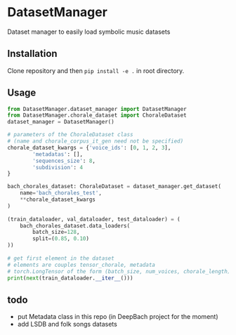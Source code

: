 # DatasetManager
Dataset manager to easily load symbolic music datasets

## Installation
Clone repository and then 
`pip install -e .` in root directory.

## Usage
```python
from DatasetManager.dataset_manager import DatasetManager
from DatasetManager.chorale_dataset import ChoraleDataset
dataset_manager = DatasetManager()

# parameters of the ChoraleDataset class
# (name and chorale_corpus_it_gen need not be specified)
chorale_dataset_kwargs = {'voice_ids': [0, 1, 2, 3],
        'metadatas': [],
        'sequences_size': 8,
        'subdivision': 4
}

bach_chorales_dataset: ChoraleDataset = dataset_manager.get_dataset(
    name='bach_chorales_test',
    **chorale_dataset_kwargs
)
	
(train_dataloader, val_dataloader, test_dataloader) = (
    bach_chorales_dataset.data_loaders(
        batch_size=128,
        split=(0.85, 0.10)
))
	
# get first element in the dataset
# elements are couples tensor_chorale, metadata
# torch.LongTensor of the form (batch_size, num_voices, chorale_length)   
print(next(train_dataloader.__iter__()))
```

## todo
- put Metadata class in this repo (in DeepBach project for the moment)
- add LSDB and folk songs datasets

